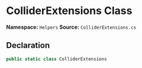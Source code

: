 # ColliderExtensions Class

**Namespace:** `Helpers`
**Source:** `ColliderExtensions.cs`

## Declaration

```csharp
public static class ColliderExtensions
```

